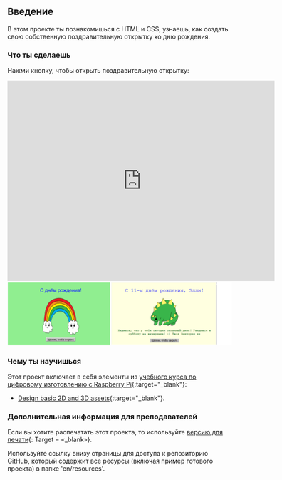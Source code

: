 ## Введение

В этом проекте ты познакомишься с HTML и CSS, узнаешь, как создать свою собственную поздравительную открытку ко дню рождения.

### Что ты сделаешь

Нажми кнопку, чтобы открыть поздравительную открытку:

<div class="trinket">
  <iframe src="https://trinket.io/embed/html/c3d52cf65c?outputOnly=true&start=result" width="600" height="450" frameborder="0" marginwidth="0" marginheight="0" allowfullscreen>
  </iframe>
  <img src="images/birthday-final.png">
</div>

### Чему ты научишься

Этот проект включает в себя элементы из [учебного курса по цифровому изготовлению с Raspberry Pi](http://rpf.io/curriculum){:target="_blank"}:

+ [Design basic 2D and 3D assets](https://www.raspberrypi.org/curriculum/design/creator){:target="_blank"}.

### Дополнительная информация для преподавателей

Если вы хотите распечатать этот проекта, то используйте [версию для печати](https://projects.raspberrypi.org/en/projects/happy-birthday/print){: Target = «_blank»}.

Используйте ссылку внизу страницы для доступа к репозиторию GitHub, который содержит все ресурсы (включая пример готового проекта) в папке 'en/resources'.